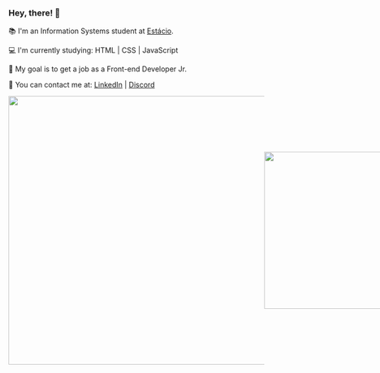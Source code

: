 ### Hey, there! :wave:

:books: I'm an Information Systems student at <a href="https://portal.estacio.br/">Estácio</a>.

:computer: I'm currently studying: HTML | CSS | JavaScript

:pushpin: My goal is to get a job as a Front-end Developer Jr.

:speech_balloon: You can contact me at: [LinkedIn](https://www.linkedin.com/in/carvalhox) | [Discord](https://discordapp.com/users/429853298644746253) 

<p align="center" style="display: flex; align-items: center; justify-content: space-around">
  <img width=530 src="https://github-readme-stats.vercel.app/api?username=carvalhox&theme=blueberry&show_icons=true" />
 
  <img width=310 src="https://github-readme-stats.vercel.app/api/top-langs?username=carvalhox&show_icons=true&theme=blueberry&hide_border=true&cache_seconds=1800&locale=en" />
</p>
